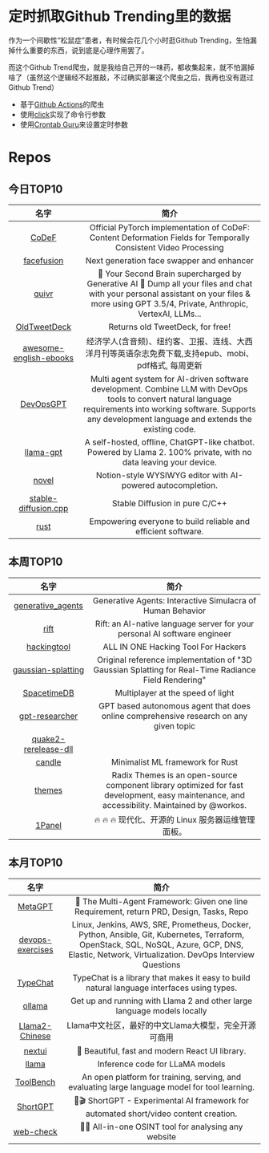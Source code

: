 # 定时抓取Github Trending里的数据

作为一个间歇性“松鼠症”患者，有时候会花几个小时逛Github Trending，生怕漏掉什么重要的东西，说到底是心理作用罢了。

而这个Github Trend爬虫，就是我给自己开的一味药，都收集起来，就不怕漏掉啥了（虽然这个逻辑经不起推敲，不过确实部署这个爬虫之后，我再也没有逛过Github Trend）

* 基于[Github Actions](https://docs.github.com/en/actions)的爬虫
* 使用[click](https://github.com/pallets/click)实现了命令行参数
* 使用[Crontab Guru](https://crontab.guru/)来设置定时参数

# Repos
## 今日TOP10 
<!-- START OF DAILY_TOP10_REPOS -->
| 名字 | 简介 |
| :----: | :----: |
| [CoDeF](https://github.com/qiuyu96/CoDeF) | Official PyTorch implementation of CoDeF: Content Deformation Fields for Temporally Consistent Video Processing |
| [facefusion](https://github.com/facefusion/facefusion) | Next generation face swapper and enhancer |
| [quivr](https://github.com/StanGirard/quivr) | 🧠 Your Second Brain supercharged by Generative AI 🧠 Dump all your files and chat with your personal assistant on your files & more using GPT 3.5/4, Private, Anthropic, VertexAI, LLMs... |
| [OldTweetDeck](https://github.com/dimdenGD/OldTweetDeck) | Returns old TweetDeck, for free! |
| [awesome-english-ebooks](https://github.com/hehonghui/awesome-english-ebooks) | 经济学人(含音频)、纽约客、卫报、连线、大西洋月刊等英语杂志免费下载,支持epub、mobi、pdf格式, 每周更新 |
| [DevOpsGPT](https://github.com/kuafuai/DevOpsGPT) | Multi agent system for AI-driven software development. Combine LLM with DevOps tools to convert natural language requirements into working software. Supports any development language and extends the existing code. |
| [llama-gpt](https://github.com/getumbrel/llama-gpt) | A self-hosted, offline, ChatGPT-like chatbot. Powered by Llama 2. 100% private, with no data leaving your device. |
| [novel](https://github.com/steven-tey/novel) | Notion-style WYSIWYG editor with AI-powered autocompletion. |
| [stable-diffusion.cpp](https://github.com/leejet/stable-diffusion.cpp) | Stable Diffusion in pure C/C++ |
| [rust](https://github.com/rust-lang/rust) | Empowering everyone to build reliable and efficient software. |
<!-- END OF DAILY_TOP10_REPOS -->

## 本周TOP10
<!-- START OF WEEKLY_TOP10_REPOS -->
| 名字 | 简介 |
| :----: | :----: |
| [generative_agents](https://github.com/joonspk-research/generative_agents) | Generative Agents: Interactive Simulacra of Human Behavior |
| [rift](https://github.com/morph-labs/rift) | Rift: an AI-native language server for your personal AI software engineer |
| [hackingtool](https://github.com/Z4nzu/hackingtool) | ALL IN ONE Hacking Tool For Hackers |
| [gaussian-splatting](https://github.com/graphdeco-inria/gaussian-splatting) | Original reference implementation of "3D Gaussian Splatting for Real-Time Radiance Field Rendering" |
| [SpacetimeDB](https://github.com/clockworklabs/SpacetimeDB) | Multiplayer at the speed of light |
| [gpt-researcher](https://github.com/assafelovic/gpt-researcher) | GPT based autonomous agent that does online comprehensive research on any given topic |
| [quake2-rerelease-dll](https://github.com/id-Software/quake2-rerelease-dll) |  |
| [candle](https://github.com/huggingface/candle) | Minimalist ML framework for Rust |
| [themes](https://github.com/radix-ui/themes) | Radix Themes is an open-source component library optimized for fast development, easy maintenance, and accessibility. Maintained by @workos. |
| [1Panel](https://github.com/1Panel-dev/1Panel) | 🔥 🔥 🔥 现代化、开源的 Linux 服务器运维管理面板。 |
<!-- END OF WEEKLY_TOP10_REPOS -->

## 本月TOP10
<!-- START OF MONTHLY_TOP10_REPOS -->
| 名字 | 简介 |
| :----: | :----: |
| [MetaGPT](https://github.com/geekan/MetaGPT) | 🌟 The Multi-Agent Framework: Given one line Requirement, return PRD, Design, Tasks, Repo |
| [devops-exercises](https://github.com/bregman-arie/devops-exercises) | Linux, Jenkins, AWS, SRE, Prometheus, Docker, Python, Ansible, Git, Kubernetes, Terraform, OpenStack, SQL, NoSQL, Azure, GCP, DNS, Elastic, Network, Virtualization. DevOps Interview Questions |
| [TypeChat](https://github.com/microsoft/TypeChat) | TypeChat is a library that makes it easy to build natural language interfaces using types. |
| [ollama](https://github.com/jmorganca/ollama) | Get up and running with Llama 2 and other large language models locally |
| [Llama2-Chinese](https://github.com/FlagAlpha/Llama2-Chinese) | Llama中文社区，最好的中文Llama大模型，完全开源可商用 |
| [nextui](https://github.com/nextui-org/nextui) | 🚀 Beautiful, fast and modern React UI library. |
| [llama](https://github.com/facebookresearch/llama) | Inference code for LLaMA models |
| [ToolBench](https://github.com/OpenBMB/ToolBench) | An open platform for training, serving, and evaluating large language model for tool learning. |
| [ShortGPT](https://github.com/RayVentura/ShortGPT) | 🚀🎬 ShortGPT - Experimental AI framework for automated short/video content creation. |
| [web-check](https://github.com/Lissy93/web-check) | 🕵️‍♂️ All-in-one OSINT tool for analysing any website |
<!-- END OF MONTHLY_TOP10_REPOS -->
